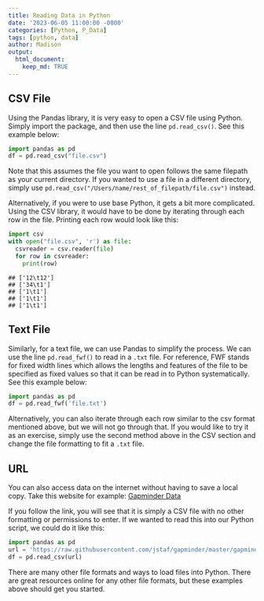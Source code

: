 ```yaml
---
title: Reading Data in Python
date: '2023-06-05 11:00:00 -0800'
categories: [Python, P_Data]
tags: [python, data]
author: Madison
output: 
  html_document:
    keep_md: TRUE
---
```


    


## CSV File

Using the Pandas library, it is very easy to open a CSV file using Python. Simply import the package, and then use the line `pd.read_csv()`. See this example below:


``` python
import pandas as pd
df = pd.read_csv("file.csv")
```


Note that this assumes the file you want to open follows the same filepath as your current directory. If you wanted to use a file in a different directory, simply use `pd.read_csv("/Users/name/rest_of_filepath/file.csv")` instead.

Alternatively, if you were to use base Python, it gets a bit more complicated. Using the CSV library, it would have to be done by iterating through each row in the file. Printing each row would look like this:


``` python
import csv
with open("file.csv", 'r') as file:
  csvreader = csv.reader(file)
  for row in csvreader:
    print(row)
```

```
## ['12\t12']
## ['34\t1']
## ['1\t1']
## ['1\t1']
## ['1\t1']
```

## Text File

Similarly, for a text file, we can use Pandas to simplify the process. We can use the line `pd.read_fwf()` to read in a `.txt` file. For reference, FWF stands for fixed width lines which allows the lengths and features of the file to be specified as fixed values so that it can be read in to Python systematically. See this example below:


``` python
import pandas as pd
df = pd.read_fwf('file.txt')
```


Alternatively, you can also iterate through each row similar to the csv format mentioned above, but we will not go through that. If you would like to try it as an exercise, simply use the second method above in the CSV section and change the file formatting to fit a `.txt` file.

## URL

You can also access data on the internet without having to save a local copy. Take this website for example: [Gapminder Data](https://raw.githubusercontent.com/jstaf/gapminder/master/gapminder/gapminder.csv)

If you follow the link, you will see that it is simply a CSV file with no other formatting or permissions to enter. If we wanted to read this into our Python script, we could do it like this:


``` python
import pandas as pd
url = 'https://raw.githubusercontent.com/jstaf/gapminder/master/gapminder/gapminder.csv'
df = pd.read_csv(url)
```


There are many other file formats and ways to load files into Python. There are great resources online for any other file formats, but these examples above should get you started.
